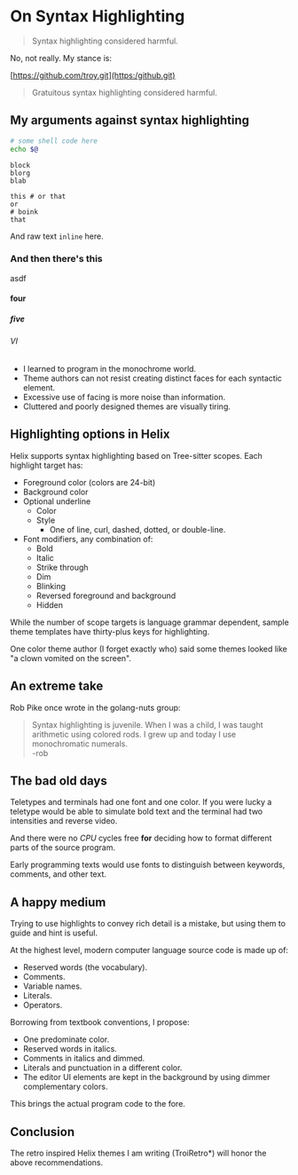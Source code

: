 # On Syntax Highlighting

> Syntax highlighting considered harmful.

No, not really. My stance is:

[https://github.com/troy.git](https:/github.git)

> Gratuitous syntax highlighting considered harmful.

## My arguments against syntax highlighting

```sh
# some shell code here
echo $@
```

```
block
blorg
blab
```

    this # or that
    or
    # boink
    that

And raw text `inline` here.

### And then there's this

asdf

#### four

##### five

###### VI

- I learned to program in the monochrome world.
- Theme authors can not resist creating distinct faces for each
  syntactic element.
- Excessive use of facing is more noise than information.
- Cluttered and poorly designed themes are visually tiring.

## Highlighting options in Helix

Helix supports syntax highlighting based on Tree-sitter scopes. Each
highlight target has:

- Foreground color (colors are 24-bit)
- Background color
- Optional underline
  - Color
  - Style
    - One of line, curl, dashed, dotted, or double-line.
- Font modifiers, any combination of:
  - Bold
  - Italic
  - Strike through
  - Dim
  - Blinking
  - Reversed foreground and background
  - Hidden

While the number of scope targets is language grammar dependent,
sample theme templates have thirty-plus keys for highlighting.

One color theme author (I forget exactly who) said some themes looked
like "a clown vomited on the screen".

## An extreme take

Rob Pike once wrote in the golang-nuts group:

> Syntax highlighting is juvenile. When I was a child, I was taught
> arithmetic using colored rods. I grew up and today I use
> monochromatic numerals.\
> -rob

## The bad old days

Teletypes and terminals had one font and one color. If you were lucky
a teletype would be able to simulate bold text and the terminal had
two intensities and reverse video.

And there were no *CPU* cycles free **for** deciding how to format
different parts of the source program.

Early programming texts would use fonts to distinguish between
keywords, comments, and other text.

## A happy medium

Trying to use highlights to convey rich detail is a mistake, but using
them to guide and hint is useful.

At the highest level, modern computer language source code is made up
of:

- Reserved words (the vocabulary).
- Comments.
- Variable names.
- Literals.
- Operators.

Borrowing from textbook conventions, I propose:

- One predominate color.
- Reserved words in italics.
- Comments in italics and dimmed.
- Literals and punctuation in a different color.
- The editor UI elements are kept in the background by using dimmer
  complementary colors.

This brings the actual program code to the fore.

## Conclusion

The retro inspired Helix themes I am writing (TroiRetro*) will honor
the above recommendations.
